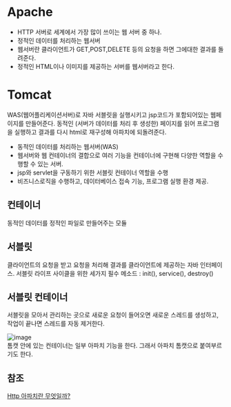 # Apache
- HTTP 서버로 세계에서 가장 많이 쓰이는 웹 서버 중 하나.
- 정적인 데이터를 처리하는 웹서버
- 웹서버란 클라이언트가 GET,POST,DELETE 등의 요청을 하면 그에대한 결과를 돌려준다.
- 정적인 HTML이나 이미지를 제공하는 서버를 웹서버라고 한다.
# Tomcat
WAS(웹어플리케이션서버)로 자바 서블릿을 실행시키고 jsp코드가 포함되어있는 웹페이지를 만들어준다. 동적인 (서버가 데이터를 처리 후 생성한)
페이지를 읽어 프로그램을 실행하고 결과를 다시 html로 재구성해 아파치에 되돌려준다. 
- 동적인 데이터를 처리하는 웹서버(WAS)
- 웹서버와 웹 컨테이너의 결합으로 여러 기능을 컨테이너에 구현해 다양한 역할을 수행할 수 있는 서버.
- jsp와 servlet을 구동하기 위한 서블릿 컨테이너 역할을 수행
- 비즈니스로직을 수행하고, 데이터베이스 접속 기능, 프로그램 실행 환경 제공.

## 컨테이너
동적인 데이터를 정적인 파일로 만들어주는 모듈

## 서블릿
클라이언트의 요청을 받고 요청을 처리해 결과를 클라이언트에 제공하는 자바 인터페이스.
서블릿 라이프 사이클을 위한 세가지 필수 메소드 : init(), service(), destroy()

## 서블릿 컨테이너
서블릿을 모아서 관리하는 곳으로 새로운 요청이 들어오면 새로운 스레드를 생성하고, 작업이 끝나면 스레드를 자동 제거한다.

![image](https://user-images.githubusercontent.com/46726709/119517918-feb47600-bdb2-11eb-8848-a86fb5b25010.png)<br>
톰캣 안에 있는 컨테이너는 일부 아파치 기능을 한다. 그래서 아파치 톰캣으로 붙여부르기도 한다.

## 참조
[Http 아파치란 무엇일까?](https://m.blog.naver.com/sincc0715/221815775570)<br>
